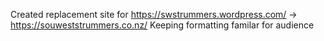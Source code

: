 Created replacement site for https://swstrummers.wordpress.com/ -> https://souweststrummers.co.nz/
Keeping formatting familar for audience
